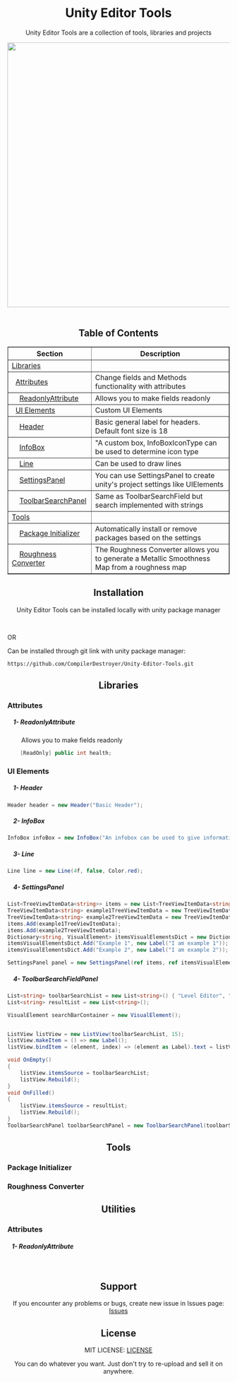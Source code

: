 <!----------------------------------------------------Main Header Part------------------------------------------------------------------ -->
<h1 align="center">Unity Editor Tools</h1>

<p align="center"> Unity Editor Tools are a collection of tools, libraries and projects</p>
 <div align="center">
<img align= "center" src= https://github.com/user-attachments/assets/84d389a1-df42-46e8-889d-687fad040e25 width="600">
</div>

<br>

<!-- ----------------------------------------------------Table of Contents----------------------------------------------------- -->
<h2 align="center">Table of Contents</h2>

<table align="center" border="1" cellpadding="10" cellspacing="0">
  <thead>
    <tr>
      <th>Section</th>
      <th>Description</th>
    </tr>
  </thead>
  <tbody>
    <tr>
      <td><a href="#Libraries">Libraries</a></td>
      <td></td>
    </tr>
      <tr>
      <td>&nbsp;&nbsp;<a href="#Attributes">Attributes</a></td>
      <td>Change fields and Methods functionality with attributes</td>
    </tr>
      <tr>
      <td>&nbsp;&nbsp;&nbsp;&nbsp;<a href="#1--ReadonlyAttribute">ReadonlyAttribute</a></td>
      <td>Allows you to make fields readonly</td>
    </tr>
     <tr>
      <td>&nbsp;&nbsp;<a href="#UI-Elements">UI Elements</a></td>
      <td>Custom UI Elements</td>
    </tr>
    <tr>
      <td>&nbsp;&nbsp;&nbsp;&nbsp;<a href="#1--Header">Header</a></td>
      <td>Basic general label for headers. Default font size is 18</td>
    </tr>
     <tr>
      <td>&nbsp;&nbsp;&nbsp;&nbsp;<a href="#2--InfoBox">InfoBox</a></td>
      <td>"A custom box, InfoBoxIconType can be used to determine icon type</td>
    </tr>
     <tr>
      <td>&nbsp;&nbsp;&nbsp;&nbsp;<a href="#3--Line">Line</a></td>
      <td>Can be used to draw lines</td>
    </tr>
     <tr>
      <td>&nbsp;&nbsp;&nbsp;&nbsp;<a href="#3--SettingsPanel">SettingsPanel</a></td>
      <td>You can use SettingsPanel to create unity's project settings like UIElements</td>
    </tr>
     <tr>
      <td>&nbsp;&nbsp;&nbsp;&nbsp;<a href="#3--ToolbarSearchPanel">ToolbarSearchPanel</a></td>
      <td>Same as ToolbarSearchField but search implemented with strings</td>
    </tr>
    <tr>
      <td><a href="#Tools">Tools</a></td>
      <td></td>
    </tr>
    <tr>
      <td>&nbsp;&nbsp;&nbsp;&nbsp;<a href="#1--Package-Initializer">Package Initializer</a></td>
      <td>Automatically install or remove packages based on the settings</td>
    </tr>
       <tr>
      <td>&nbsp;&nbsp;&nbsp;&nbsp;<a href="#2--Roughness-Converter">Roughness Converter</a></td>
      <td>The Roughness Converter allows you to generate a Metallic Smoothness Map from a roughness map</td>
    </tr>
  </tbody>
</table>
<!-- -------------------------------------------------------------------------------------------------------------------------- -->




<!----------------------------------------------------Installation Part------------------------------------------------------------------ -->
<h2 align="center">Installation</h2>

<!--Local Installation Part-->
 <p align= "center"> Unity Editor Tools can be installed locally with unity package manager </p>

<!--Git Installation Part-->
<br>


OR

Can be installed through git link with unity package manager:


```
https://github.com/CompilerDestroyer/Unity-Editor-Tools.git
```

<!-- ------------------------------------------------------------------------------------------------------------------------------- -->


<h2 align="center">Libraries</h2>
<h3 align="left">Attributes</h3>
<h5 align="left">&nbsp;&nbsp;&nbsp;&nbsp;1- ReadonlyAttribute</h5>
<p>&nbsp;&nbsp;&nbsp;&nbsp;&nbsp;&nbsp;&nbsp;&nbsp;Allows you to make fields readonly</p>

```csharp
    [ReadOnly] public int health;
```

<h3 align="left">UI Elements</h3>
<h5 align="left">&nbsp;&nbsp;&nbsp;&nbsp;1- Header</h5>

```csharp
Header header = new Header("Basic Header");
```

<h5 align="left">&nbsp;&nbsp;&nbsp;&nbsp;2- InfoBox</h5>

```cs
InfoBox infoBox = new InfoBox("An infobox can be used to give information", InfoBoxIconType.Info, 3f);
```

<h5 align="left">&nbsp;&nbsp;&nbsp;&nbsp;3- Line</h5>

```csharp
Line line = new Line(4f, false, Color.red);
```

<h5 align="left">&nbsp;&nbsp;&nbsp;&nbsp;4- SettingsPanel</h5>


```cs
List<TreeViewItemData<string>> items = new List<TreeViewItemData<string>>();
TreeViewItemData<string> example1TreeViewItemData = new TreeViewItemData<string>(0, "Example 1");
TreeViewItemData<string> example2TreeViewItemData = new TreeViewItemData<string>(1, "Example 2");
items.Add(example1TreeViewItemData);
items.Add(example2TreeViewItemData);
Dictionary<string, VisualElement> itemsVisualElementsDict = new Dictionary<string, VisualElement>();
itemsVisualElementsDict.Add("Example 1", new Label("I am example 1"));
itemsVisualElementsDict.Add("Example 2", new Label("I am example 2"));

SettingsPanel panel = new SettingsPanel(ref items, ref itemsVisualElementsDict);
```

<h5 align="left">&nbsp;&nbsp;&nbsp;&nbsp;4- ToolbarSearchFieldPanel</h5>

```cs
List<string> toolbarSearchList = new List<string>() { "Level Editor", "Terrain Licker", "Inspector Destroyer", "Mesh Consumer" };
List<string> resultList = new List<string>();

VisualElement searchBarContainer = new VisualElement();


ListView listView = new ListView(toolbarSearchList, 15);
listView.makeItem = () => new Label();
listView.bindItem = (element, index) => (element as Label).text = listView.itemsSource[index] as string;

void OnEmpty()
{
    listView.itemsSource = toolbarSearchList;
    listView.Rebuild();
}
void OnFilled()
{
    listView.itemsSource = resultList;
    listView.Rebuild();
}
ToolbarSearchPanel toolbarSearchPanel = new ToolbarSearchPanel(toolbarSearchList, resultList, OnEmpty, OnFilled);
```

<h2 align="center">Tools</h2>
<h3 align="left">Package Initializer</h3>
<h3 align="left">Roughness Converter</h3>


<h2 align="center">Utilities</h2>
<h3 align="left">Attributes</h3>
<h5 align="left">&nbsp;&nbsp;&nbsp;1- ReadonlyAttribute</h5>


<div align="left">


</div>
<br>


<!-- ------------------------------------------------------------------------------------------------------------------------------- -->

<!-- Support -->
<div align= "center">
<h2 align="center">Support</h2>
<p align="center">If you encounter any problems or bugs, create new issue in Issues page:
  <a href="https://github.com/compilerbutcher/Unity-Editor-Visual/issues">Issues</a>
</p>

<h2 align="center">License</h2>
<p align="center">MIT LICENSE:
<a href="https://github.com/compilerbutcher/Unity-Editor-Visual/blob/main/LICENSE">LICENSE</a>
 <p align="center">You can do whatever you want. Just don't try to re-upload and sell it on anywhere.</p>
</div>

